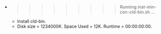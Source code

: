 * >>>>>>>>> Running inst-min-con-cld-bin.sh ...
  * Install cld-bin.
  * Disk size = 1234000K. Space Used = 12K. Runtime = 00:00:00:00.
